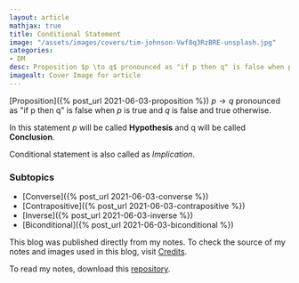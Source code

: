 ```yaml
---
layout: article
mathjax: true
title: Conditional Statement
image: "/assets/images/covers/tim-johnson-Vwf8q3RzBRE-unsplash.jpg"
categories:
- DM
desc: Proposition $p \to q$ pronounced as "if p then q" is false when p is true and q is false and true otherwise. 
imagealt: Cover Image for article
---
```


[Proposition]({% post_url 2021-06-03-proposition %}) $p \to q$ pronounced as "if p then q" is false when *p* is true and *q* is false and true otherwise.

























































































































































































































































































































































































































In this statement *p* will be called <b>Hypothesis</b> and q will be called <b>Conclusion</b>.

Conditional statement is also called as *Implication*.

### Subtopics
- [Converse]({% post_url 2021-06-03-converse %})
- [Contrapositive]({% post_url 2021-06-03-contrapositive %})
- [Inverse]({% post_url 2021-06-03-inverse %})
- [Biconditional]({% post_url 2021-06-03-biconditional %})

This blog was published directly from my notes.
To check the source of my notes and images used in this blog, visit <a href="/credits.html" target="_blank">Credits</a>.

To read my notes, download this <a href="https://github.com/bovem/CS" target="blank">repository</a>.